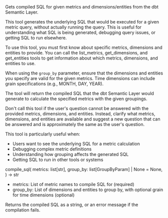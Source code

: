 <instructions>
Gets compiled SQL for given metrics and dimensions/entities from the dbt Semantic Layer.

This tool generates the underlying SQL that would be executed for a given metric query,
without actually running the query. This is useful for understanding what SQL is being
generated, debugging query issues, or getting SQL to run elsewhere.

To use this tool, you must first know about specific metrics, dimensions and
entities to provide. You can call the list_metrics, get_dimensions,
and get_entities tools to get information about which metrics, dimensions,
and entities to use.

When using the `group_by` parameter, ensure that the dimensions and entities
you specify are valid for the given metrics. Time dimensions can include
grain specifications (e.g., MONTH, DAY, YEAR).

The tool will return the compiled SQL that the dbt Semantic Layer would generate
to calculate the specified metrics with the given groupings.

Don't call this tool if the user's question cannot be answered with the provided
metrics, dimensions, and entities. Instead, clarify what metrics, dimensions,
and entities are available and suggest a new question that can be answered
and is approximately the same as the user's question.

This tool is particularly useful when:
- Users want to see the underlying SQL for a metric calculation
- Debugging complex metric definitions
- Understanding how grouping affects the generated SQL
- Getting SQL to run in other tools or systems
</instructions>

compile_sql(
    metrics: list[str],
    group_by: list[GroupByParam] | None = None,
) -> str

- metrics: List of metric names to compile SQL for (required)
- group_by: List of dimensions and entities to group by, with optional grain for time dimensions (optional)

Returns the compiled SQL as a string, or an error message if the compilation fails.